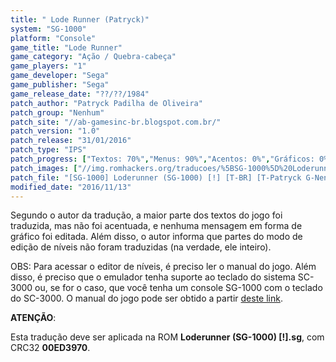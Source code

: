 ```yaml
---
title: " Lode Runner (Patryck)"
system: "SG-1000"
platform: "Console"
game_title: "Lode Runner"
game_category: "Ação / Quebra-cabeça"
game_players: "1"
game_developer: "Sega"
game_publisher: "Sega"
game_release_date: "??/??/1984"
patch_author: "Patryck Padilha de Oliveira"
patch_group: "Nenhum"
patch_site: "//ab-gamesinc-br.blogspot.com.br/"
patch_version: "1.0"
patch_release: "31/01/2016"
patch_type: "IPS"
patch_progress: ["Textos: 70%","Menus: 90%","Acentos: 0%","Gráficos: 0%","Geral: 80%"]
patch_images: ["//img.romhackers.org/traducoes/%5BSG-1000%5D%20Loderunner%20-%20Patryck%20-%201.png","//img.romhackers.org/traducoes/%5BSG-1000%5D%20Loderunner%20-%20Patryck%20-%202.png","//img.romhackers.org/traducoes/%5BSG-1000%5D%20Loderunner%20-%20Patryck%20-%203.png"]
patch_file: "[SG-1000] Loderunner (SG-1000) [!] [T-BR] [T-Patryck G-Nenhum] [V-1.0 A-2016].zip"
modified_date: "2016/11/13"
---
```

Segundo o autor da tradução, a maior parte dos textos do jogo foi traduzida, mas não foi acentuada, e nenhuma mensagem em forma de gráfico foi editada. Além disso, o autor informa que partes do modo de edição de níveis não foram traduzidas (na verdade, ele inteiro).

OBS: Para acessar o editor de níveis, é preciso ler o manual do jogo. Além disso, é preciso que o emulador tenha suporte ao teclado do sistema SC-3000 ou, se for o caso, que você tenha um console SG-1000 com o teclado do SC-3000. O manual do jogo pode ser obtido a partir <a href="http://segaretro.org/index.php?title=File:Lode_Runner_SG1000_FR_Manual.pdf">deste link</a>.

<b>ATENÇÃO</b>:

Esta tradução deve ser aplicada na ROM <b>Loderunner (SG-1000) [!].sg</b>, com CRC32 <b>00ED3970</b>.
